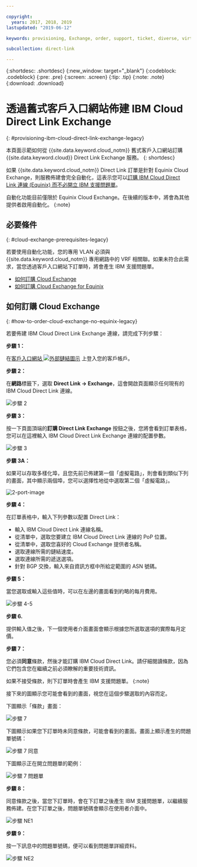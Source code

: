 ```yaml
---

copyright:
  years: 2017, 2018, 2019
lastupdated: "2019-06-12"

keywords: provisioning, Exchange, order, support, ticket, diverse, virtual circuit, parameters, Terms and Conditions, legacy, customer, portal

subcollection: direct-link

---
```


{:shortdesc: .shortdesc}
{:new_window: target="_blank"}
{:codeblock: .codeblock}
{:pre: .pre}
{:screen: .screen}
{:tip: .tip}
{:note: .note}
{:download: .download}

# 透過舊式客戶入口網站佈建 IBM Cloud Direct Link Exchange
{: #provisioning-ibm-cloud-direct-link-exchange-legacy}

本頁面示範如何從 {{site.data.keyword.cloud_notm}} 舊式客戶入口網站訂購 {{site.data.keyword.cloud}} Direct Link Exchange 服務。
{: shortdesc}

如果 {{site.data.keyword.cloud_notm}} Direct Link 訂單是針對 Equinix Cloud Exchange，則服務佈建會完全自動化，這表示您可以[訂購 IBM Cloud Direct Link 連線 (Equinix) 而不必開立 IBM 支援問題單](/docs/infrastructure/direct-link?topic=direct-link-provisioning-ibm-cloud-direct-link-exchange-for-equinix-legacy)。

自動化功能目前僅限於 Equinix Cloud Exchange。在後續的版本中，將會為其他提供者啟用自動化。
{:note}

## 必要條件
{: #cloud-exchange-prerequisites-legacy}

若要使用自動化功能，您的專用 VLAN 必須與 {{site.data.keyword.cloud_notm}} 專用網路中的 VRF 相關聯。如果未符合此需求，當您透過客戶入口網站下訂單時，將會產生 IBM 支援問題單。

 * [如何訂購 Cloud Exchange](#how-to-order-cloud-exchange-no-equinix-legacy)
 * [如何訂購 Cloud Exchange for Equinix](/docs/infrastructure/direct-link?topic=direct-link-provisioning-ibm-cloud-direct-link-exchange-for-equinix-legacy)

## 如何訂購 Cloud Exchange
{: #how-to-order-cloud-exchange-no-equinix-legacy}

若要佈建 IBM Cloud Direct Link Exchange 連線，請完成下列步驟：

**步驟 1：**

在[客戶入口網站 ![外部鏈結圖示](../../icons/launch-glyph.svg "外部鏈結圖示")](https://control.softlayer.com/) 上登入您的客戶帳戶。

**步驟 2：**

在**網路**標籤下，選取 **Direct Link -> Exchange**，這會開啟頁面顯示任何現有的 IBM Cloud Direct Link 連線。

![步驟 2](/images/Equinix-Step2.png)

**步驟 3：**

按一下頁面頂端的**訂購 Direct Link Exchange** 按鈕之後，您將會看到訂單表格，您可以在這裡輸入 IBM Cloud Direct Link Exchange 連線的配置參數。

![步驟 3](/images/Equinix-Step3.png)

**步驟 3A：**

如果可以存取多樣化埠，且您先前已佈建第一個「虛擬電路」，則會看到類似下列的畫面，其中顯示兩個埠，您可以選擇性地從中選取第二個「虛擬電路」。

![2-port-image](/images/exchange-2-ports-image.png)

**步驟 4：**

在訂單表格中，輸入下列參數以配置 Direct Link：
  * 輸入 IBM Cloud Direct Link 連線名稱。
  * 從清單中，選取您要建立 IBM Cloud Direct Link 連線的 PoP 位置。
  * 從清單中，選取您喜好的 Cloud Exchange 提供者名稱。
  * 選取連線所需的鏈結速度。
  * 選取連線所需的遞送選項。
  * 針對 BGP 交換，輸入來自資訊方框中所給定範圍的 ASN 號碼。

**步驟 5：**

當您選取或輸入這些值時，可以在左邊的畫面看到約略的每月費用。

![步驟 4-5](/images/Equinix-Step4-5.png)

**步驟 6.**

提供輸入值之後，下一個使用者介面畫面會顯示根據您所選取選項的實際每月定價。

**步驟 7：**

您必須**同意**條款，然後才能訂購 IBM Cloud Direct Link。請仔細閱讀條款，因為它們包含您在繼續之前必須瞭解的重要技術資訊。 

如果不接受條款，則下訂單時會產生 IBM 支援問題單。
{:note}

接下來的圖顯示您可能會看到的畫面，視您在這個步驟選取的內容而定。

下圖顯示「條款」畫面：

![步驟 7](images/Equinix-Step7.png)

下圖顯示如果您下訂單時未同意條款，可能會看到的畫面。畫面上顯示產生的問題單號碼：

![步驟 7 同意](/images/Equinix-Step7-NoAgree.png)

下圖顯示正在開立問題單的範例：

![步驟 7 問題單](/images/Equinix-Step7-NoAgree-Ticket.png)

**步驟 8：**

同意條款之後，當您下訂單時，會在下訂單之後產生 IBM 支援問題單，以繼續服務佈建。在您下訂單之後，問題單號碼會顯示在使用者介面中。 

![步驟 NE1](/images/Non-Equinix-Step1.png)

**步驟 9：**

按一下訊息中的問題單號碼，便可以看到問題單詳細資料。

![步驟 NE2](/images/Non-Equinix-Step2.png)
